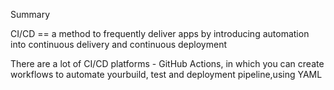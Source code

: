 Summary 

CI/CD == a method to frequently deliver apps by introducing automation into continuous delivery and continuous deployment

There are a lot of CI/CD platforms - GitHub Actions, in which you can create workflows to automate yourbuild, test and deployment pipeline,using YAML
